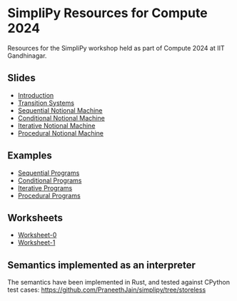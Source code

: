 # SimpliPy Resources for Compute 2024

Resources for the SimpliPy workshop held as part of Compute 2024 at IIT Gandhinagar.

## Slides

- [Introduction](./slides/introduction.pdf)
- [Transition Systems](./slides/transition-systems.pdf)
- [Sequential Notional Machine](./slides/sequential.pdf)
- [Conditional Notional Machine](./slides/conditional.pdf)
- [Iterative Notional Machine](./slides/iterative.pdf)
- [Procedural Notional Machine](./slides/procedural.pdf)

## Examples
- [Sequential Programs](./examples/sequential/)
- [Conditional Programs](./examples/conditional/)
- [Iterative Programs](./examples/iterative/)
- [Procedural Programs](./examples/procedural/)
<!---
- [Procedural Programs](./examples/procedural/)
--->

## Worksheets

- [Worksheet-0](./worksheets/worksheet-0.pdf)
- [Worksheet-1](./worksheets/worksheet-1.pdf)

## Semantics implemented as an interpreter

The semantics have been implemented in Rust, and tested against CPython test cases: https://github.com/PraneethJain/simplipy/tree/storeless
